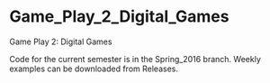 Game_Play_2_Digital_Games
=========================

Game Play 2: Digital Games

Code for the current semester is in the Spring_2016 branch. Weekly examples can be downloaded from Releases.
